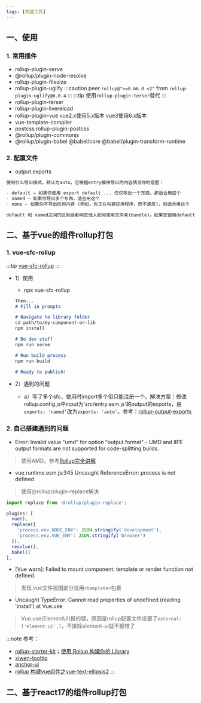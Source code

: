 ```yaml
---
tags: [构建工具]
---
```


## 一、使用
### 1. 常用插件
- rollup-plugin-serve
- @rollup/plugin-node-resolve
- rollup-plugin-filesize
- rollup-plugin-uglify
:::caution
peer `rollup@">=0.66.0 <2"` from `rollup-plugin-uglify@6.0.4`
:::
:::tip
使用`rollup-plugin-terser`替代
:::
- rollup-plugin-terser
- rollup-plugin-livereload
- rollup-plugin-vue vue2.x使用5.x版本 vue3使用6.x版本
- vue-template-compiler
- postcss rollup-plugin-postcss
- @rollup/plugin-commonjs
- @rollup/plugin-babel @babel/core @babel/plugin-transform-runtime

### 2. 配置文件
- output.exports
```markdown
使用什么导出模式。默认为auto，它根据entry模块导出的内容猜测你的意图：

- default – 如果你使用 export default ... 仅仅导出一个东西，那适合用这个
- named – 如果你导出多个东西，适合用这个
- none – 如果你不导出任何内容 (例如，你正在构建应用程序，而不是库)，则适合用这个

default 和 named之间的区别会影响其他人如何使用文件束(bundle)。如果您使用default，则CommonJS用户可以执行此操作
```


## 二、基于vue的组件rollup打包
### 1. vue-sfc-rollup
:::tip
[vue-sfc-rollup](https://www.npmjs.com/package/vue-sfc-rollup)
:::
- 1）使用
  - npx vue-sfc-rollup
  ```markdown
  Then...
  # Fill in prompts

  # Navigate to library folder
  cd path/to/my-component-or-lib
  npm install

  # Do dev stuff
  npm run serve

  # Run build process
  npm run build

  # Ready to publish!
  ```

- 2）遇到的问题
  - a）写了多个sfc，使用时import多个但只能注册一个。解决方案：修改rollup.config.js中input为'src/entry.esm.js'的output的exports，由`exports: 'named'`改为`exports: 'auto'`。参考：[rollup-output-exports](https://www.rollupjs.com/guide/big-list-of-options)

### 2. 自己搭建遇到的问题
- Error: Invalid value "umd" for option "output.format" - UMD and IIFE output formats are not supported for code-splitting builds.
> 使用AMD。参考[Rollup完全讲解](https://juejin.cn/post/7041874432360448037#heading-29)

- vue.runtime.esm.js:345 Uncaught ReferenceError: process is not defined
> 使用@rollup/plugin-replace解决
```js
import replace from '@rollup/plugin-replace';

plugins: [
  vue(),
  replace({
    'process.env.NODE_ENV': JSON.stringify('development'),
    'process.env.VUE_ENV': JSON.stringify('browser')
  }),
  resolve(),
  babel()
],
```

- [Vue warn]: Failed to mount component: template or render function not defined.
> 发现.vue文件视图部分没用`<template>`包裹

- Uncaught TypeError: Cannot read properties of undefined (reading 'install') at Vue.use
> Vue.use(ElementUI)报的错，原因是rollup配置文件设置了`external: ['element-ui',]`，不排除element-ui就不报错了

:::note
参考：
- [rollup-starter-kit](https://github.com/leohxj/rollup-starter-kit)；[使用 Rollup 构建你的 Library](https://zhuanlan.zhihu.com/p/34218678)
- [xiwen-tooltip](https://github.com/li1164267803/xiwen-tooltip)
- [anchor-ui](https://github.com/jackluson/anchor-ui)
- [rollup 构建vue组件之vue-text-ellipsis2](https://zhuanlan.zhihu.com/p/529869657)
:::

## 二、基于react17的组件rollup打包
